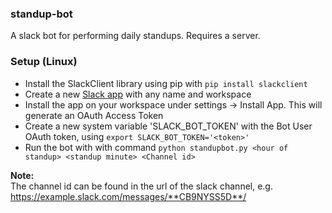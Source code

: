 ### standup-bot
A slack bot for performing daily standups. Requires a server.

### Setup (Linux)
* Install the SlackClient library using pip with `pip install slackclient`
* Create a new [Slack app](api.slack.com) with any name and workspace
* Install the app on your workspace under settings -> Install App. This will generate an OAuth Access Token
* Create a new system variable 'SLACK_BOT_TOKEN' with the Bot User OAuth token, using `export SLACK_BOT_TOKEN='<token>'`
* Run the bot with with command `python standupbot.py <hour of standup> <standup minute> <Channel id>`

**Note:**  
The channel id can be found in the url of the slack channel, e.g. https://example.slack.com/messages/**CB9NYSS5D**/
